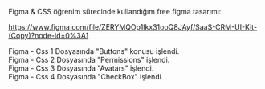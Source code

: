 Figma & CSS öğrenim sürecinde kullandığım free figma tasarımı: 
                                                           
https://www.figma.com/file/ZERYMQOp1Ikx31ooQ8JAyf/SaaS-CRM-UI-Kit-(Copy)?node-id=0%3A1 


Figma - Css 1 Dosyasında "Buttons" konusu işlendi.  
Figma - Css 2 Dosyasında "Permissions" işlendi.                                                                                                                          
Figma - Css 3 Dosyasında "Avatars" işlendi.                                                                                                                           
Figma - Css 4 Dosyasında "CheckBox" işlendi.
